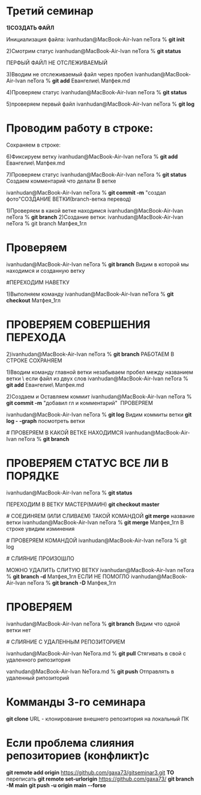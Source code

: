
# Третий семинар

**1)СОЗДАТЬ ФАЙЛ**

Инициализация файла: ivanhudan@MacBook-Air-Ivan neTora % **git init**

2)Смотрим статус ivanhudan@MacBook-Air-Ivan neTora % **git status**

ПЕРФЫЙ ФАЙЛ НЕ ОТСЛЕЖИВАЕМЫЙ

3)Вводим не отслеживаемый файл через пробел 
ivanhudan@MacBook-Air-Ivan neTora % **git add** Евангелие\ Матфея.md

4)Проверяем статус
ivanhudan@MacBook-Air-Ivan neTora % **git status**

5)проверяем первый файл ivanhudan@MacBook-Air-Ivan neTora % **git log**

# Проводим работу в строке:
Сохраняем в строке:

6)Фиксируем ветку
ivanhudan@MacBook-Air-Ivan neTora % **git add** Евангелие\ Матфея.md

7)Проверяем статус
ivanhudan@MacBook-Air-Ivan neTora % **git status** Создаем комментарий что делали
В ветке

ivanhudan@MacBook-Air-Ivan neTora % **git commit -m** "создал фото"СОЗДАНИЕ ВЕТКИ(branch-ветка перевод)

1)Проверяем в какой ветке находимся ivanhudan@MacBook-Air-Ivan neTora % **git branch** 2)Создание ветки: ivanhudan@MacBook-Air-Ivan neTora % git branch Матфея_1гл

# Проверяем 
ivanhudan@MacBook-Air-Ivan neTora % **git branch**
Видим в которой мы находимся и созданную ветку

#ПЕРЕХОДИМ НАВЕТКУ

1)Выполняем команду
ivanhudan@MacBook-Air-Ivan neTora % **git checkout** Матфея_1гл

# ПРОВЕРЯЕМ СОВЕРШЕНИЯ ПЕРЕХОДА 
2)ivanhudan@MacBook-Air-Ivan neTora % **git branch** РАБОТАЕМ В СТРОКЕ СОХРАНЯЕМ

1)Вводим команду главной ветки незабываем пробел между названием ветки \ если файл из двух слов
ivanhudan@MacBook-Air-Ivan neTora % **git add** Евангелие\ Матфея.md 

2)Создаем и Оставляем коммит
ivanhudan@MacBook-Air-Ivan neTora % **git commit -m** "добавил гл и комментарий"  ПРОВЕРЯЕМ

ivanhudan@MacBook-Air-Ivan neTora % **git log**
Видим коммиты ветки
**git log  - -graph** посмотреть ветки

# ПРОВЕРЯЕМ В КАКОЙ ВЕТКЕ НАХОДИМСЯ
ivanhudan@MacBook-Air-Ivan neTora % **git branch**

# ПРОВЕРЯЕМ СТАТУС ВСЕ ЛИ В ПОРЯДКЕ
ivanhudan@MacBook-Air-Ivan neTora % **git status** 

ПЕРЕХОДИМ В ВЕТКУ МАСТЕР(МАИН) **git checkout master**

# СОЕДИНЯЕМ (ИЛИ СЛИВАЕМ) ТАКОЙ КОМАНДОЙ
 **git merge** название ветки
ivanhudan@MacBook-Air-Ivan neTora % **git merge** Матфея_1гл
В строке увидим изминения

# ПРОВЕРЯЕМ КОМАНДОЙ
ivanhudan@MacBook-Air-Ivan neTora % git log 

# СЛИЯНИЕ ПРОИЗОШЛО

МОЖНО УДАЛИТЬ СЛИТУЮ ВЕТКУ 
ivanhudan@MacBook-Air-Ivan neTora % **git branch -d** Матфея_1гл
ЕСЛИ НЕ ПОМОГЛО
ivanhudan@MacBook-Air-Ivan neTora % **git branch -D** Матфея_1гл

# ПРОВЕРЯЕМ

ivanhudan@MacBook-Air-Ivan neTora % **git branch**
Видим что одной ветки нет

# СЛИЯНИЕ С УДАЛЕННЫМ РЕПОЗИТОРИЕМ

ivanhudan@MacBook-Air-Ivan NeTora.md % **git pull**
Стягивать в свой с удаленного рипозитория

vanhudan@MacBook-Air-Ivan NeTora.md % **git push** 
Отправлять в удаленный рипозиторий

# Комманды 3-го семинара

**git clone** URL - клонирование внешнего репозитория на локальный ПК

# Если проблема слияния репозиториев (конфликт)с
**git remote add origin** https://github.com/gaxa73/gitseminar3.git  **ТО** переписать
**git remote set-urlorigin** https://github.com/gaxa73/
**git branch -M main**
**git push -u origin main --forse**

